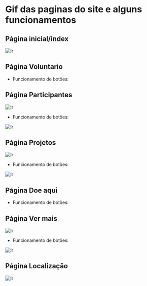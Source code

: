 # Gif das paginas do site e alguns funcionamentos

## Página inicial/index
![Ir](https://raw.githubusercontent.com/Iridium-FATEC/PI-IRIDIUM/main/Projeto/P%C3%A1ginas/pagina%20inicial.gif)
## Página Voluntario

- Funcionamento de botões:

## Página Participantes
![Ir](https://raw.githubusercontent.com/Iridium-FATEC/PI-IRIDIUM/main/Projeto/P%C3%A1ginas/pagina%20participantes.gif)
- Funcionamento de botões:


![Ir](https://github.com/Iridium-FATEC/PI-IRIDIUM/blob/main/Projeto/P%C3%A1ginas/botoes%20de%20participante%20e%20voltar.gif)

## Página Projetos
![Ir](https://github.com/Iridium-FATEC/PI-IRIDIUM/blob/main/Projeto/P%C3%A1ginas/projetos.gif)
- Funcionamento de botões:


![Ir](https://github.com/Iridium-FATEC/PI-IRIDIUM/blob/main/Projeto/P%C3%A1ginas/bot%C3%B5es%20de%20projeto%20e%20voltar.gif)

## Página Doe aqui

- Funcionamento de botões:

## Página Ver mais
![Ir](https://github.com/Iridium-FATEC/PI-IRIDIUM/blob/main/Projeto/P%C3%A1ginas/ver%20mais.png)
- Funcionamento de botões:

![Ir](https://github.com/Iridium-FATEC/PI-IRIDIUM/blob/main/Projeto/P%C3%A1ginas/bot%C3%B5es%20ver%20mais%20e%20voltar.gif)

## Página Localização
![Ir](https://github.com/Iridium-FATEC/PI-IRIDIUM/blob/main/Projeto/P%C3%A1ginas/localiza%C3%A7%C3%A3o.gif)

